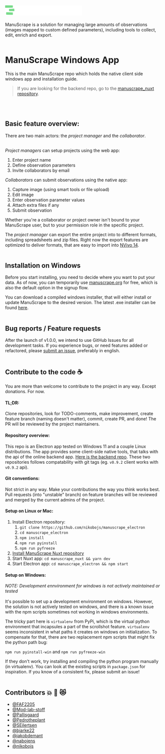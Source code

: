 <br />

<a href="https://github.com/nikobojs/manuscrape_electron">
<picture>
  <source media="(prefers-color-scheme: light)" srcset="https://raw.githubusercontent.com/nikobojs/manuscrape_nuxt/stable/public/logo/manuscrape-logo-dark.svg">
  <source media="(prefers-color-scheme: dark)" srcset="https://raw.githubusercontent.com/nikobojs/manuscrape_nuxt/stable/public/logo/manuscrape-logo-light.svg">
  <img width="250" alt="Manuscape logo" src="https://raw.githubusercontent.com/nikobojs/manuscrape_nuxt/stable/public/logo/manuscrape-logo-light.svg">
</picture>
</a>
<br />
<br />
ManuScrape is a solution for managing large amounts of observations (images mapped to custom defined parameters), including tools to collect, edit, enrich and export.
<br />
<br />

# ManuScrape Windows App

This is the main ManuScrape repo which holds the native client side windows app and installation guide. <br />

> If you are looking for the backend repo, go to the [manuscrape_nuxt repository](https://github.com/nikobojs/manuscrape_nuxt).

<br />
<br />

## Basic feature overview:

There are two main actors: the _project manager_ and the _collaborator_.
<br />
<br />

_Project managers_ can setup projects using the web app:

1. Enter project name
2. Define observation parameters
3. Invite collaborators by email

_Collaborators_ can submit observations using the native app:

1. Capture image (using smart tools or file upload)
2. Edit image
3. Enter observation parameter values
4. Attach extra files if any
5. Submit observation

Whether you're a collaborator or project owner isn't bound to your ManuScrape user, but to your permission role in the specific project.

The _project manager_ can export the entire project into to different formats, including spreadsheets and zip files. Right now the export features are optimized to deliver formats, that are easy to import into [NVivo 14](https://lumivero.com/products/nvivo/).
<br />
<br />

## Installation on Windows

Before you start installing, you need to decide where you want to put your data. As of now, you can temporarily use [manuscrape.org](https://manuscrape.org) for free, which is also the default option in the signup flow.

You can download a compiled windows installer, that will either install or update ManuScrape to the desired version. The latest .exe installer can be found [here](https://github.com/nikobojs/manuscrape_electron/releases).
<br />
<br />

## Bug reports / Feature requests

After the launch of v1.0.0, we intend to use GitHub Issues for all development tasks. If you experience bugs, or need features added or refactored, please [submit an issue](https://github.com/nikobojs/manuscrape_electron/issues), preferably in english.
<br />
<br />

## Contribute to the code ☕

You are more than welcome to contribute to the project in any way. Except donations. For now.

#### TL;DR:

Clone repositories, look for TODO-comments, make improvement, create feature branch (naming doesn't matter), commit, create PR, and done! The PR will be reviewed by the project maintainers.
<br />

#### Repository overview:

This repo is an Electron app tested on Windows 11 and a couple Linux distributions. The app provides some client-side native tools, that talks with the api of the online backend app. [Here is the backend repo](https://github.com/nikobojs/manuscrape_nuxt). These two repositories follows compatability with git tags (eg. `v0.9.2` client works with `v0.9.2` api).
<br />

#### Git conventions:

Not strict in any way. Make your contributions the way you think works best. Pull requests (into "unstable" branch) on feature branches will be reviewed and merged by the current admins of the project.
<br />

#### Setup on Linux or Mac:

1. Install Electron repository:
   1. `git clone https://github.com/nikobojs/manuscrape_electron`
   2. `cd manuscrape_electron`
   3. `npm install`
   4. `npm run pyinstall`
   5. `npm run pyfreeze`
2. [Install ManuScrape Nuxt repository](https://github.com/nikobojs/manuscrape_nuxt)
3. Start Nuxt app: `cd manuscrape_nuxt && yarn dev`
4. Start Electron app: `cd manuscrape_electron && npm start`

#### Setup on Windows:

_NOTE: Development ennvironment for windows is not actively maintained or tested_
<br />
<br />
It's possible to set up a development environment on windows. However, the solution is not actively tested on windows, and there is a known issue with the npm scripts sometimes not working in windows environments.

The tricky part here is `virtualenv` from PyPi, which is the virtual python environment that incapsules a part of the scrollshot feature. `virtualenv` seems inconsistent in what paths it creates on windows on initialization. To compensate for that, there are two replacement npm scripts that might fix the python path bug:

`npm run pyinstall-win` and `npm run pyfreeze-win`

If they don't work, try installing and compiling the python program manually (in virtualenv). You can look at the existing scripts in `package.json` for inspiration. If you know of a consistent fix, please submit an issue!
<br />
<br />

## Contributors 💥 🚀 😻

- [@FAF2205](https://github.com/FAF2205)
- [@Mod-lab-stoff](https://github.com/Mod-lab-stoff)
- [@Pallisgaard](https://github.com/Pallisaard)
- [@Pedrotheplant](https://github.com/Pedrotheplant)
- [@SEilertsen](https://github.com/SEilertsen)
- [@bjarke22](https://github.com/bjarke22)
- [@jakobdemant](https://github.com/jakobdemant)
- [@nabojens](https://github.com/nabojens)
- [@nikobojs](https://github.com/nikobojs)
